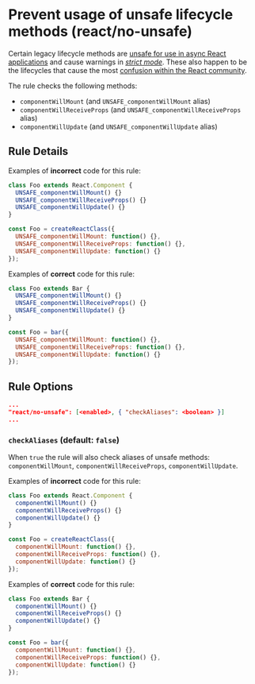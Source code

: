 # Prevent usage of unsafe lifecycle methods (react/no-unsafe)

Certain legacy lifecycle methods are [unsafe for use in async React applications][async_rendering] and cause warnings in [_strict mode_][strict_mode]. These also happen to be the lifecycles that cause the most [confusion within the React community][component_lifecycle_changes].

[async_rendering]: https://reactjs.org/blog/2018/03/27/update-on-async-rendering.html
[strict_mode]: https://reactjs.org/docs/strict-mode.html#identifying-unsafe-lifecycles
[component_lifecycle_changes]: https://reactjs.org/blog/2018/03/29/react-v-16-3.html#component-lifecycle-changes

The rule checks the following methods:
- `componentWillMount` (and `UNSAFE_componentWillMount` alias)
- `componentWillReceiveProps` (and `UNSAFE_componentWillReceiveProps` alias)
- `componentWillUpdate` (and `UNSAFE_componentWillUpdate` alias)

## Rule Details

Examples of **incorrect** code for this rule:

```jsx
class Foo extends React.Component {
  UNSAFE_componentWillMount() {}
  UNSAFE_componentWillReceiveProps() {}
  UNSAFE_componentWillUpdate() {}
}
```

```jsx
const Foo = createReactClass({
  UNSAFE_componentWillMount: function() {},
  UNSAFE_componentWillReceiveProps: function() {},
  UNSAFE_componentWillUpdate: function() {}
});
```

Examples of **correct** code for this rule:

```jsx
class Foo extends Bar {
  UNSAFE_componentWillMount() {}
  UNSAFE_componentWillReceiveProps() {}
  UNSAFE_componentWillUpdate() {}
}
```

```jsx
const Foo = bar({
  UNSAFE_componentWillMount: function() {},
  UNSAFE_componentWillReceiveProps: function() {},
  UNSAFE_componentWillUpdate: function() {}
});
```

## Rule Options
```json
...
"react/no-unsafe": [<enabled>, { "checkAliases": <boolean> }]
...
```

### `checkAliases` (default: `false`)

When `true` the rule will also check aliases of unsafe methods: `componentWillMount`, `componentWillReceiveProps`, `componentWillUpdate`.

Examples of **incorrect** code for this rule:

```jsx
class Foo extends React.Component {
  componentWillMount() {}
  componentWillReceiveProps() {}
  componentWillUpdate() {}
}
```

```jsx
const Foo = createReactClass({
  componentWillMount: function() {},
  componentWillReceiveProps: function() {},
  componentWillUpdate: function() {}
});
```

Examples of **correct** code for this rule:

```jsx
class Foo extends Bar {
  componentWillMount() {}
  componentWillReceiveProps() {}
  componentWillUpdate() {}
}
```

```jsx
const Foo = bar({
  componentWillMount: function() {},
  componentWillReceiveProps: function() {},
  componentWillUpdate: function() {}
});
```
